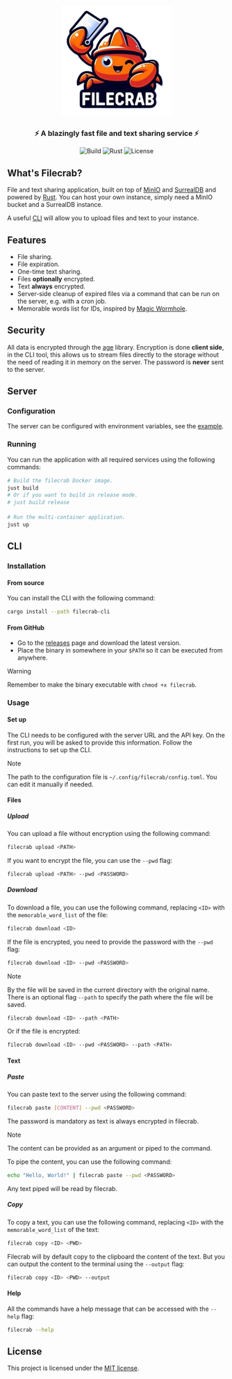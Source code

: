 <div align="center">
  <img src="logo.png" alt="logo" />
  <h3>⚡ A blazingly fast file and text sharing service ⚡</h3>

![Build](https://img.shields.io/github/actions/workflow/status/NicolasGB/filecrab/ci.yml?branch=main)
![Rust](https://img.shields.io/badge/rust-1.70+-blueviolet.svg?logo=rust)
![License](https://img.shields.io/badge/license-MIT-blue.svg)

</div>

## What's Filecrab?

File and text sharing application, built on top of [MinIO](https://min.io/) and
[SurrealDB](https://surrealdb.com/) and powered by [Rust](https://www.rust-lang.org/). You can host
your own instance, simply need a MinIO bucket and a SurrealDB instance.

A useful [CLI](filecrab) will allow you to upload files and text to your instance.

## Features

- File sharing.
- File expiration.
- One-time text sharing.
- Files **optionally** encrypted.
- Text **always** encrypted.
- Server-side cleanup of expired files via a command that can be run on the server, e.g. with a cron
  job.
- Memorable words list for IDs, inspired by
  [Magic Wormhole](https://github.com/magic-wormhole/magic-wormhole.rs).

## Security

All data is encrypted through the [age](https://github.com/str4d/rage/tree/main/age) library.
Encryption is done **client side**, in the CLI tool, this allows us to stream files directly to the
storage without the need of reading it in memory on the server. The password is **never** sent to
the server.

## Server

### Configuration

The server can be configured with environment variables, see the [example](.env.example).

### Running

You can run the application with all required services using the following commands:

```sh
# Build the filecrab Docker image.
just build
# Or if you want to build in release mode.
# just build release

# Run the multi-container application.
just up
```

## CLI

### Installation

#### From source

You can install the CLI with the following command:

```sh
cargo install --path filecrab-cli
```

#### From GitHub

- Go to the [releases](https://github.com/NicolasGB/filecrab/releases) page and download the latest version.
- Place the binary in somewhere in your `$PATH` so it can be executed from anywhere.

> [!WARNING]
> Remember to make the binary executable with `chmod +x filecrab`.

### Usage

#### Set up

The CLI needs to be configured with the server URL and the API key. On the first run, you will be asked to provide this information. Follow the instructions to set up the CLI.

> [!NOTE]
> The path to the configuration file is `~/.config/filecrab/config.toml`. You can edit it manually if needed.

#### Files

##### Upload

You can upload a file without encryption using the following command:

```sh
filecrab upload <PATH>
```

If you want to encrypt the file, you can use the `--pwd` flag:

```sh
filecrab upload <PATH> --pwd <PASSWORD>
```

##### Download

To download a file, you can use the following command, replacing `<ID>` with the `memorable_word_list` of the file:

```sh
filecrab download <ID>
```

If the file is encrypted, you need to provide the password with the `--pwd` flag:

```sh
filecrab download <ID> --pwd <PASSWORD>
```

> [!NOTE]
> By the file will be saved in the current directory with the original name.
> There is an optional flag `--path` to specify the path where the file will be saved.

```sh
filecrab download <ID> --path <PATH>
```

Or if the file is encrypted:

```sh
filecrab download <ID> --pwd <PASSWORD> --path <PATH>
```

#### Text

##### Paste

You can paste text to the server using the following command:

```sh
filecrab paste [CONTENT] --pwd <PASSWORD>
```

The password is mandatory as text is always encrypted in filecrab.

> [!NOTE]
> The content can be provided as an argument or piped to the command.

To pipe the content, you can use the following command:

```sh
echo "Hello, World!" | filecrab paste --pwd <PASSWORD>
```

Any text piped will be read by filecrab.

##### Copy

To copy a text, you can use the following command, replacing `<ID>` with the `memorable_word_list` of the text:

```sh
filecrab copy <ID> <PWD>
```

Filecrab will by default copy to the clipboard the content of the text. But you can output the content to the terminal using the `--output` flag:

```sh
filecrab copy <ID> <PWD> --output
```

#### Help

All the commands have a help message that can be accessed with the `--help` flag:

```sh
filecrab --help
```

## License

This project is licensed under the [MIT license](LICENSE).
